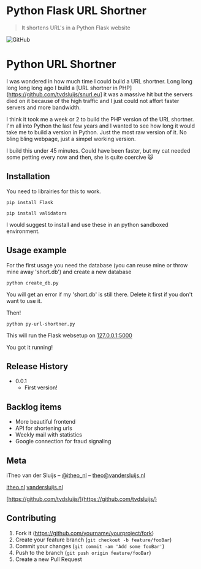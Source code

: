 # Python Flask URL Shortner

> It shortens URL's in a Python Flask website

![GitHub](https://img.shields.io/github/license/tvdsluijs/py-url-shortner)

# Python URL Shortner

I was wondered in how much time I could build a URL shortner. Long long long long long ago I build a [URL shortner in PHP](https://github.com/tvdsluijs/snurl.eu] it was a massive hit but the servers died on it because of the high traffic and I just could not affort faster servers and more bandwidth.

I think it took me a week or 2 to build the PHP version of the URL shortner. I'm all into Python the last few years and I wanted to see how long it would take me to build a version in Python. Just the most raw version of it. No bling bling webpage, just a simpel working version.

I build this under 45 minutes. Could have been faster, but my cat needed some petting every now and then, she is quite coercive 😺

## Installation

You need to librairies for this to work.

`pip install Flask`

`pip install validators`

I would suggest to install and use these in an python sandboxed environment.

## Usage example

For the first usage you need the database (you can reuse mine or throw mine away 'short.db') and create a new database

`python create_db.py`

You will get an error if my 'short.db' is still there. Delete it first if you don't want to use it.

Then!

`python py-url-shortner.py`

This will run the Flask websetup on [127.0.0.1:5000](http://127.0.0.1:5000/)

You got it running!

## Release History

- 0.0.1
  - First version!

## Backlog items

- More beautiful frontend
- API for shortening urls
- Weekly mail with statistics
- Google connection for fraud signaling

## Meta

iTheo van der Sluijs – [@itheo_nl](https://twitter.com/itheo_nl) – theo@vandersluijs.nl

[itheo.nl](https://itheo.nl)
[vandersluijs.nl](https://vandersluijs.nl)

[https://github.com/tvdsluijs/](https://github.com/tvdsluijs/)

## Contributing

1. Fork it (<https://github.com/yourname/yourproject/fork>)
2. Create your feature branch (`git checkout -b feature/fooBar`)
3. Commit your changes (`git commit -am 'Add some fooBar'`)
4. Push to the branch (`git push origin feature/fooBar`)
5. Create a new Pull Request
